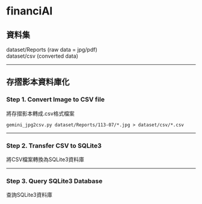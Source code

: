 # financiAI

## 資料集
dataset/Reports (raw data = jpg/pdf)<br>
dataset/csv (converted data)<br>

---
## 存摺影本資料庫化

### Step 1. Convert Image to CSV file 
將存摺影本轉成.csv格式檔案<br>

`gemini_jpg2csv.py dataset/Reports/113-07/*.jpg > dataset/csv/*.csv`<br>

---
### Step 2. Transfer CSV to SQLite3 
將CSV檔案轉換為SQLite3資料庫<br>

---
### Step 3. Query SQLite3 Database
查詢SQLite3資料庫<br>
